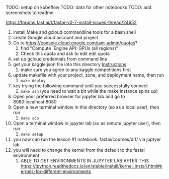 
TODO: setup on kubeflow
TODO: data for other notebooks
TODO: add screenshots to readme


https://forums.fast.ai/t/fastai-v0-7-install-issues-thread/24652 

1. install Make and gcloud commandline tools for a bash shell
1. create Google cloud account and project
1. Go to https://console.cloud.google.com/iam-admin/quotas?
    1. find "Compute `Engine API: GPUs (all regions)"
    1. Check this quota and ask to edit edit quota
1. set up gcloud credentials from command line
1. get your kaggle.json file into this directory [Instructions](https://github.com/Kaggle/kaggle-api)
    1. make sure you agree to any kaggle competitions first
1. update makefile with your project, zone, and deployment name, then run
    1. `make deploy` 
1. key trying the following command until you successfully connect
    1. `make ssh` (you need to wait a bit while the make instance spins up)
1. Open your preferred browser for jupyter lab and go to 8080:localhost:8080
1. Open a new terminal window in this directory (so as a local user), then run
    1. `make scp`
1. Open a terminal window in jupyter lab (so as remote jupyter user), then run
    1. `make setup`
1. you now can run the lesson #1 notebook: fastai/courses/dl1/ via juptyer lab
1. you will need to change the kernel from the default to the fastai environment
    1. ABLE TO GET ENVIRONMENTS IN JUPYTER LAB AFTER THIS https://ipython.readthedocs.io/en/stable/install/kernel_install.html#kernels-for-different-environments